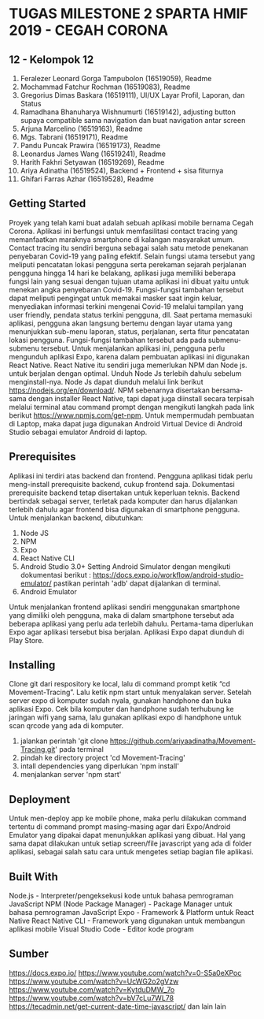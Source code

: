 # TUGAS MILESTONE 2 SPARTA HMIF 2019 - CEGAH CORONA

## 12 - Kelompok 12
1. Feralezer Leonard Gorga Tampubolon (16519059), Readme
2. Mochammad Fatchur Rochman (16519083), Readme
3. Gregorius Dimas Baskara (16519111), UI/UX Layar Profil, Laporan, dan Status
4. Ramadhana Bhanuharya Wishnumurti (16519142), adjusting button supaya compatible sama navigation dan buat navigation antar screen
5. Arjuna Marcelino (16519163), Readme
6. Mgs. Tabrani (16519171), Readme
7. Pandu Puncak Prawira (16519173), Readme
8. Leonardus James Wang (16519241), Readme
9. Harith Fakhri Setyawan (16519269), Readme
10. Ariya Adinatha (16519524), Backend + Frontend + sisa fiturnya
11. Ghifari Farras Azhar (16519528),  Readme

## Getting Started
Proyek yang telah kami buat adalah sebuah aplikasi mobile bernama Cegah Corona. Aplikasi ini berfungsi untuk memfasilitasi contact tracing yang memanfaatkan maraknya smartphone di kalangan masyarakat umum. Contact tracing itu sendiri berguna sebagai salah satu metode penekanan penyebaran Covid-19 yang paling efektif. Selain fungsi utama tersebut yang meliputi pencatatan lokasi pengguna serta perekaman sejarah perjalanan pengguna hingga 14 hari ke belakang, aplikasi juga memiliki beberapa fungsi lain yang sesuai dengan tujuan utama aplikasi ini dibuat yaitu untuk menekan angka penyebaran Covid-19. Fungsi-fungsi tambahan tersebut dapat meliputi pengingat untuk memakai masker saat ingin keluar, menyediakan informasi terkini mengenai Covid-19 melalui tampilan yang user friendly, pendata status terkini pengguna, dll. Saat pertama memasuki aplikasi, pengguna akan langsung bertemu dengan layar utama yang menunjukkan sub-menu laporan, status, perjalanan, serta fitur pencatatan lokasi pengguna. Fungsi-fungsi tambahan tersebut ada pada submenu-submenu tersebut.
Untuk menjalankan aplikasi ini, pengguna perlu mengunduh aplikasi Expo, karena dalam pembuatan aplikasi ini digunakan React Native. React Native itu sendiri juga memerlukan NPM dan Node js. untuk berjalan dengan optimal.  Unduh Node Js terlebih dahulu sebelum menginstall-nya. Node Js dapat diunduh melalui link berikut https://nodejs.org/en/download/. NPM sebenarnya disertakan bersama-sama dengan installer React Native, tapi dapat juga diinstall secara terpisah melalui terminal atau command prompt dengan mengikuti langkah pada link berikut https://www.npmjs.com/get-npm. Untuk mempermudah pembuatan di Laptop, maka dapat juga digunakan Android Virtual Device di Android Studio sebagai emulator Android di laptop.

## Prerequisites
Aplikasi ini terdiri atas backend dan frontend. Pengguna aplikasi tidak perlu meng-install prerequisite backend, cukup frontend saja. Dokumentasi prerequisite backend tetap disertakan untuk keperluan teknis.
Backend bertindak sebagai server, terletak pada komputer dan harus dijalankan terlebih dahulu agar frontend bisa digunakan di smartphone pengguna. Untuk menjalankan backend, dibutuhkan:
1. Node JS
2. NPM
3. Expo
4. React Native CLI
5. Android Studio 3.0+
Setting Android Simulator dengan mengikuti dokumentasi berikut : https://docs.expo.io/workflow/android-studio-emulator/ 
pastikan perintah 'adb' dapat dijalankan di terminal.
6. Android Emulator

Untuk menjalankan frontend aplikasi sendiri menggunakan smartphone yang dimiliki oleh pengguna, maka di dalam smartphone tersebut ada beberapa aplikasi yang perlu ada terlebih dahulu. Pertama-tama diperlukan Expo agar aplikasi tersebut bisa berjalan. Aplikasi Expo dapat diunduh di Play Store.

## Installing
Clone git dari respository ke local, lalu di command prompt ketik “cd Movement-Tracing”. Lalu ketik npm start untuk menyalakan server.
Setelah server expo di komputer sudah nyala, gunakan handphone dan buka aplikasi Expo. Cek bila komputer dan handphone sudah terhubung ke jaringan wifi yang sama, lalu gunakan aplikasi expo di handphone untuk scan qrcode yang ada di komputer.

1. jalankan perintah 'git clone https://github.com/ariyaadinatha/Movement-Tracing.git' pada terminal
2. pindah ke directory project 'cd Movement-Tracing'
3. intall dependencies yang diperlukan 'npm install'
4. menjalankan server 'npm start'


## Deployment
Untuk men-deploy app ke mobile phone, maka perlu dilakukan command tertentu di command prompt masing-masing agar dari Expo/Android Emulator yang dipakai dapat menunjukkan aplikasi yang dibuat. Hal yang sama dapat dilakukan untuk setiap screen/file javascript yang ada di folder aplikasi, sebagai salah satu cara untuk mengetes setiap bagian file aplikasi.

## Built With
Node.js - Interpreter/pengeksekusi kode untuk bahasa pemrograman JavaScript
NPM (Node Package Manager) -  Package Manager untuk bahasa pemrograman JavaScript
Expo - Framework & Platform untuk React Native
React Native CLI - Framework yang digunakan untuk membangun aplikasi mobile
Visual Studio Code - Editor kode program

## Sumber
https://docs.expo.io/
https://www.youtube.com/watch?v=0-S5a0eXPoc
https://www.youtube.com/watch?v=UcWG2o2gVzw
https://www.youtube.com/watch?v=KytduDMW_7o
https://www.youtube.com/watch?v=bV7cLu7WL78
https://tecadmin.net/get-current-date-time-javascript/
dan lain lain









